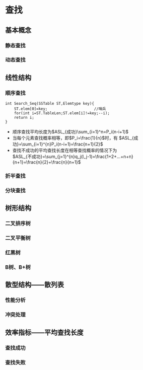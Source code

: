 # 查找

## 基本概念

### 静态查找

### 动态查找

## 线性结构

### 顺序查找

    int Search_Seq(SSTable ST,Elemtype key){
        ST.elem[0]=key;                     //哨兵
        for(int i=ST.TableLen;ST.elem[i]!=key;--i);
        return i;
    }

* 顺序查找平均长度为$ASL_{成功}\sum_{i=1}^n=P_i(n-i+1)$  
* 当每个元素查找概率相等，即$P_i=\frac{1}{n}$时，有 
$ASL_{成功}=\sum_{i=1}^{n}P_i(n-i+1)=\frac{n+1}{2}$  
* 查找不成功的平均查找长度在相等查找概率的情况下为  
$ASL_{不成功}=\sum_{j=1}^{n}q_j(l_j-1)=\frac{1+2+...+n+n}{n+1}=\frac{n}{2}+\frac{n}{n+1}$

### 折半查找

### 分块查找

## 树形结构

### 二叉排序树

### 二叉平衡树

### 红黑树

### B树、B+树

## 散型结构——散列表

### 性能分析

### 冲突处理

## 效率指标——平均查找长度

### 查找成功

### 查找失败
